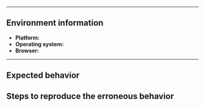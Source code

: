 <!--

  Thank you for testing the ACL 2017 program page. 

  Before submitting please search open and closed issues at 
  https://github.com/acl2017/acl2017.github.io/issues to avoid duplication.
-->

---

## Environment information

<!--
  Please include the platform, the operating system, and the browser that you tested with.
-->

- **Platform:** 
- **Operating system:** 
- **Browser:** 

---

## Expected behavior

<!--
  Describe the intended output or what you expected to see.
-->

## Steps to reproduce the erroneous behavior

<!--
  Describe the steps you took for this problem to exist. 
  Screenshots can also be included if they help illustrate a behavior.
-->

